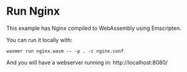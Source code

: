 # Run Nginx

This example has Nginx compiled to WebAssembly using Emscripten.

You can run it locally with:

```
wasmer run nginx.wasm -- -p . -c nginx.conf
```

And you will have a webserver running in:
http://localhost:8080/
